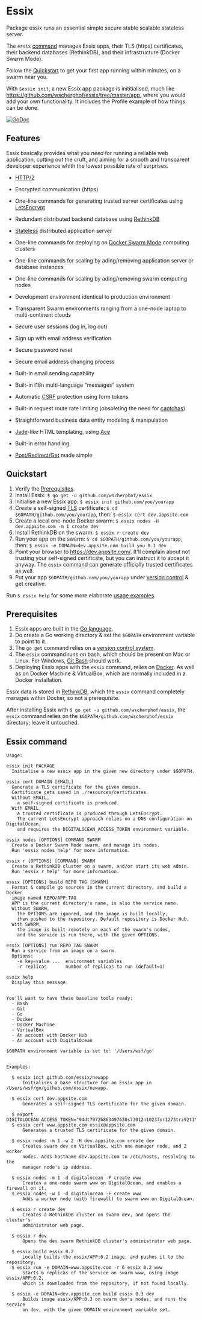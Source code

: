 # Essix
Package essix runs an essential simple secure stable scalable stateless server.

The `essix` [command](#essix-command) manages Essix apps, their TLS (https) certificates, their
backend databases (RethinkDB), and their infrastructure (Docker Swarm Mode).

Follow the [Quickstart](#quickstart) to get your first app running within minutes, on a swarm near you.

With `$essix init`, a new Essix app package is inititialised, much like
https://github.com/wscherphof/essix/tree/master/app, where you would add your
own functionality. It includes the Profile example of how things can be done.

[![GoDoc](https://godoc.org/github.com/wscherphof/essix?status.svg)](https://godoc.org/github.com/wscherphof/essix)

## Features

Essix basically provides what you _need_ for running a reliable web application,
cutting out the cruft, and aiming for a smooth and transparent developer
experience whith the lowest possible rate of surprises.


- [HTTP/2](https://en.wikipedia.org/wiki/HTTP/2)
- Encrypted communication (https)
- One-line commands for generating trusted server certificates using [LetsEncrypt](https://letsencrypt.org/)
- Redundant distributed backend database using [RethinkDB](https://www.rethinkdb.com/)
- [Stateless](https://en.wikipedia.org/wiki/Stateless_protocol) distributed application server
- One-line commands for deploying on [Docker Swarm Mode](https://docs.docker.com/engine/swarm/) computing clusters
- One-line commands for scaling by ading/removing application server or database instances
- One-line commands for scaling by ading/removing swarm computing nodes
- Development environment identical to production environment
- Transparent Swarm environments ranging from a one-node laptop to multi-continent clouds


- Secure user sessions (log in, log out)
- Sign up with email address verification
- Secure password reset
- Secure email address changing process
- Built-in email sending capability
- Built-in i18n multi-language "messages" system


- Automatic [CSRF](https://www.owasp.org/index.php/Cross-Site_Request_Forgery_(CSRF)) protection using form tokens
- Built-in request route rate limiting (obsoleting the need for [captchas](https://www.owasp.org/index.php/Testing_for_Captcha_(OWASP-AT-012)#WARNING:_CAPTCHA_protection_is_an_ineffective_security_mechanism_and_should_be_perceived_as_a_.22rate_limiting.22_protection_only.21))


- Straightforward business data entity modeling & manipulation
- [Jade](http://jadelang.net/)-like HTML templating, using [Ace](https://github.com/yosssi/ace)
- Built-in error handling
- [Post/Redirect/Get](https://en.wikipedia.org/wiki/Post/Redirect/Get) made simple


## Quickstart

1. Verify the [Prerequisites](#prerequisites).
1. Install Essix: `$ go get -u github.com/wscherphof/essix`
1. Initialise a new Essix app: `$ essix init github.com/you/yourapp`
1. Create a self-signed [TLS](https://en.wikipedia.org/wiki/Transport_Layer_Security) certificate: `$ cd $GOPATH/github.com/you/yourapp`, then: `$ essix cert dev.appsite.com`
1. Create a local one-node Docker swarm: `$ essix nodes -H dev.appsite.com -m 1 create dev`
1. Install RethinkDB on the swarm: `$ essix r create dev`
1. Run your app on the swarm: `$ cd $GOPATH/github.com/you/yourapp`, then: `$ essix -e DOMAIN=dev.appsite.com build you 0.1 dev`
1. Point your browser to https://dev.appsite.com/. It'll complain about not trusting your self-signed certificate, but you can instruct it to accept it anyway. The `essix` command can generate officially trusted certificates as well.
1. Put your app `$GOPATH/github.com/you/yourapp` under [version control](https://guides.github.com/introduction/getting-your-project-on-github) & get creative.

Run `$ essix help` for some more elaborate [usage examples]((#essix-command)).

## Prerequisites

1. Essix apps are built in the [Go language](https://golang.org/doc/install).
1. Do create a Go working directory & set the `$GOPATH` environment variable to point to it.
1. The `go get` command relies on a [version control system]().
1. The `essix` command runs on bash, which should be present on Mac or Linux.
For Windows, [Git Bash](https://git-for-windows.github.io/) should work.
1. Deploying Essix apps with the `essix` command, relies on [Docker](https://www.docker.com/products/docker).
As well as on Docker Machine & VirtualBox, which are normally included in a Docker installation.

Essix data is stored in [RethinkDB](https://www.rethinkdb.com/), which the
`essix` command completely manages within Docker, so not a prerequisite.

After installing Essix with `$ go get -u github.com/wscherphof/essix`, the
`essix` command relies on the `$GOPATH/github.com/wscherphof/essix` directory;
leave it untouched.

## Essix command
```
Usage:

essix init PACKAGE
  Initialise a new essix app in the given new directory under $GOPATH.

essix cert DOMAIN [EMAIL]
  Generate a TLS certificate for the given domain.
  Certificate gets saved in ./resources/certificates
  Without EMAIL,
    a self-signed certificate is produced.
  With EMAIL,
    a trusted certificate is produced through LetsEncrypt.
    The current LetsEncrypt approach relies on a DNS configuration on DigitalOcean,
    and requires the DIGITALOCEAN_ACCESS_TOKEN environment variable.

essix nodes [OPTIONS] COMMAND SWARM
  Create a Docker Swarm Mode swarm, and manage its nodes.
  Run 'essix nodes help' for more information.

essix r [OPTIONS] [COMMAND] SWARM
  Create a RethinkDB cluster on a swarm, and/or start its web admin.
  Run 'essix r help' for more information.

essix [OPTIONS] build REPO TAG [SWARM]
  Format & compile go sources in the current directory, and build a Docker
  image named REPO/APP:TAG
  APP is the current directory's name, is also the service name.
  Without SWARM,
    the OPTIONS are ignored, and the image is built locally,
    then pushed to the repository. Default repository is Docker Hub.
  With SWARM,
    the image is built remotely on each of the swarm's nodes,
    and the service is run there, with the given OPTIONS.

essix [OPTIONS] run REPO TAG SWARM
  Run a service from an image on a swarm.
  Options:
    -e key=value ...  environment variables
    -r replicas       number of replicas to run (default=1)

essix help
  Display this message.


You'll want to have these baseline tools ready:
  - Bash
  - Git
  - Go
  - Docker
  - Docker Machine
  - VirtualBox
  - An account with Docker Hub
  - An account with DigitalOcean

$GOPATH environment variable is set to: '/Users/wsf/go'


Examples:

  $ essix init github.com/essix/newapp
      Initialises a base structure for an Essix app in /Users/wsf/go/github.com/essix/newapp.

  $ essix cert dev.appsite.com
      Generates a self-signed TLS certificate for the given domain.

  $ export DIGITALOCEAN_ACCESS_TOKEN="94dt7972b863497630s73012n10237xr1273trz92t1"
  $ essix cert www.appsite.com essix@appsite.com
      Generates a trusted TLS certificate for the given domain.

  $ essix nodes -m 1 -w 2 -H dev.appsite.com create dev
      Creates swarm dev on VirtualBox, with one manager node, and 2 worker
      nodes. Adds hostname dev.appsite.com to /etc/hosts, resolving to the
      manager node's ip address.

  $ essix nodes -m 1 -d digitalocean -F create www
      Creates a one-node swarm www on DigitalOcean, and enables a firewall on it.
  $ essix nodes -w 1 -d digitalocean -F create www
      Adds a worker node (with firewall) to swarm www on DigitalOcean.

  $ essix r create dev
      Creates a RethinkDB cluster on swarm dev, and opens the cluster's
      administrator web page.

  $ essix r dev
      Opens the dev swarm RethinkDB cluster's administrator web page.

  $ essix build essix 0.2
      Locally builds the essix/APP:0.2 image, and pushes it to the repository.
  $ essix run -e DOMAIN=www.appsite.com -r 6 essix 0.2 www
      Starts 6 replicas of the service on swarm www, using image essix/APP:0.2,
      which is downloaded from the repository, if not found locally.

  $ essix -e DOMAIN=dev.appsite.com build essix 0.3 dev
      Builds image essix/APP:0.3 on swarm dev's nodes, and runs the service
      on dev, with the given DOMAIN environment variable set.
```
